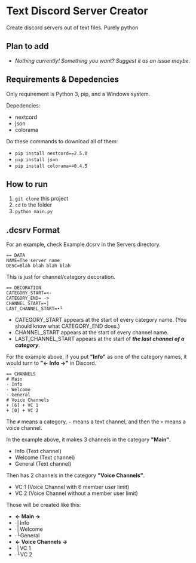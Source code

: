 # Text Discord Server Creator
Create discord servers out of text files. Purely python

## Plan to add
- *Nothing currently! Something you want? Suggest it as an issue maybe.*

## Requirements & Depedencies
Only requirement is Python 3, pip, and a Windows system.

Depedencies:
- nextcord
- json
- colorama

Do these commands to download all of them:
- `pip install nextcord==2.5.0`
- `pip install json`
- `pip install colorama==0.4.5`

## How to run
1. `git clone` this project
2. `cd` to the folder
3. `python main.py`

## .dcsrv Format
For an example, check Example.dcsrv in the Servers directory.
```
== DATA
NAME=The server name
DESC=Blah blah blah blah
```

This is just for channel/category decoration.
```
== DECORATION
CATEGORY_START=<- 
CATEGORY_END= ->
CHANNEL_START=∙│
LAST_CHANNEL_START=∙└
```
- CATEGORY_START appears at the start of every category name. (You should know what CATEGORY_END does.)
- CHANNEL_START appears at the start of every channel name.
- LAST_CHANNEL_START appears at the start of __*the last channel of a category*__.

For the example above, if you put **"Info"** as one of the category names, it would turn to **"<- Info ->"** in Discord.

```
== CHANNELS
# Main
- Info
- Welcome
- General
# Voice Channels
+ [6] + VC 1
+ [0] + VC 2
```
The `#` means a category, `-` means a text channel, and then the `+` means a voice channel.

In the example above, it makes 3 channels in the category **"Main"**.
- Info (Text channel)
- Welcome (Text channel)
- General (Text channel)

Then has 2 channels in the category **"Voice Channels"**.
- VC 1 (Voice Channel with 6 member user limit)
- VC 2 (Voice Channel without a member user limit)

Those will be created like this:
- **<- Main ->**
- ∙│Info
- ∙│Welcome
- ∙└General
- **<- Voice Channels ->**
- ∙│VC 1
- ∙└VC 2